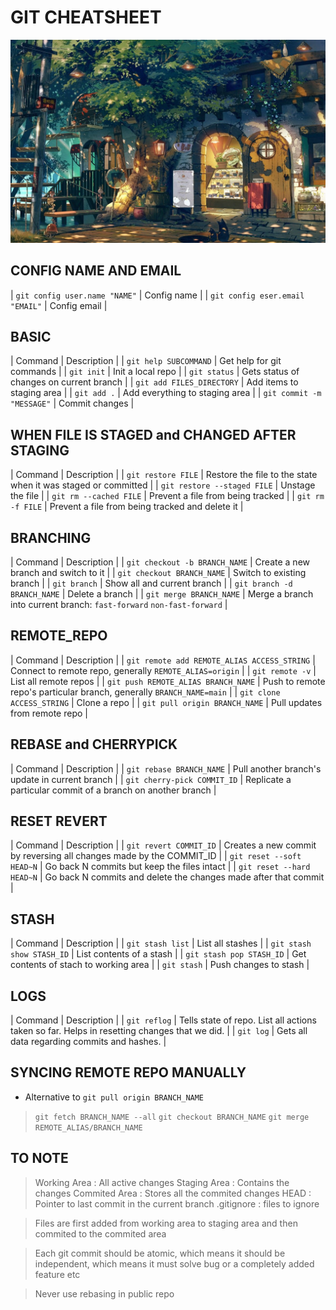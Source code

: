 # GIT CHEATSHEET
![](ZZZ/ZZZ.jpg) 

## CONFIG NAME AND EMAIL
| `git config user.name "NAME"` | Config name |
| `git config eser.email "EMAIL"` | Config email |

## BASIC
| Command | Description |
| `git help SUBCOMMAND` | Get help for git commands |
| `git init` | Init a local repo |
| `git status` | Gets status of changes on current branch |
| `git add FILES_DIRECTORY` | Add items to staging area |
| `git add .` | Add everything to staging area |
| `git commit -m "MESSAGE"` | Commit changes |

## WHEN FILE IS STAGED and CHANGED AFTER STAGING
| Command | Description |
| `git restore FILE` | Restore the file to the state when it was staged or committed |
| `git restore --staged FILE` | Unstage the file |
| `git rm --cached FILE` | Prevent a file from being tracked |
| `git rm -f FILE` | Prevent a file from being tracked and delete it |

## BRANCHING
| Command | Description |
| `git checkout -b BRANCH_NAME` | Create a new branch and switch to it |
| `git checkout BRANCH_NAME` | Switch to existing branch |
| `git branch` | Show all and current branch |
| `git branch -d BRANCH_NAME` | Delete a branch |
| `git merge BRANCH_NAME` | Merge a branch into current branch: `fast-forward` `non-fast-forward` |

## REMOTE_REPO
| Command | Description |
| `git remote add REMOTE_ALIAS ACCESS_STRING` | Connect to remote repo, generally `REMOTE_ALIAS=origin` |
| `git remote -v` | List all remote repos |
| `git push REMOTE_ALIAS BRANCH_NAME` | Push to remote repo's particular branch, generally `BRANCH_NAME=main` |
| `git clone ACCESS_STRING` | Clone a repo |
| `git pull origin BRANCH_NAME` | Pull updates from remote repo |

## REBASE and CHERRYPICK
| Command | Description |
| `git rebase BRANCH_NAME` | Pull another branch's update in current branch |
| `git cherry-pick COMMIT_ID` | Replicate a particular commit of a branch on another branch |

## RESET REVERT
| Command | Description |
| `git revert COMMIT_ID` | Creates a new commit by reversing all changes made by the COMMIT_ID |
| `git reset --soft HEAD~N` | Go back N commits but keep the files intact |
| `git reset --hard HEAD~N` | Go back N commits and delete the changes made after that commit |

## STASH
| Command | Description |
| `git stash list` | List all stashes |
| `git stash show STASH_ID` | List contents of a stash |
| `git stash pop STASH_ID` | Get contents of stach to working area |
| `git stash` | Push changes to stash |

## LOGS
| Command | Description |
| `git reflog` | Tells state of repo. List all actions taken so far. Helps in resetting changes that we did. |
| `git log` | Gets all data regarding commits and hashes. |

## SYNCING REMOTE REPO MANUALLY
* Alternative to `git pull origin BRANCH_NAME`

> `git fetch BRANCH_NAME --all`
> `git checkout BRANCH_NAME`
> `git merge REMOTE_ALIAS/BRANCH_NAME`

## TO NOTE
> Working Area : All active changes
> Staging Area : Contains the changes
> Commited Area : Stores all the commited changes
> HEAD : Pointer to last commit in the current branch
> .gitignore : files to ignore

> Files are first added from working area to staging area and then commited to the commited area

> Each git commit should be atomic, which means it should be independent, which means it must solve bug or a completely added feature etc

> Never use rebasing in public repo
